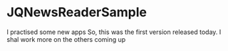 JQNewsReaderSample
==================

I practised some new apps
So, this was the first version released today. I shal work more on the others coming up
